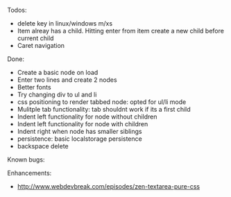 Todos:
- delete key in linux/windows m/xs
- Item alreay has a child. Hitting enter from item create a new child before current child
- Caret navigation

Done:
- Create a basic node on load
- Enter two lines and create 2 nodes
- Better fonts
- Try changing div to ul and li
- css positioning to render tabbed node: opted for ul/li mode
- Mulitple tab functionality: tab shouldnt work if its a first child
- Indent left functionality for node without children
- Indent left functionality for node with children
- Indent right when node has smaller siblings
- persistence: basic localstorage persistence
- backspace delete

Known bugs:

Enhancements:
- http://www.webdevbreak.com/episodes/zen-textarea-pure-css
